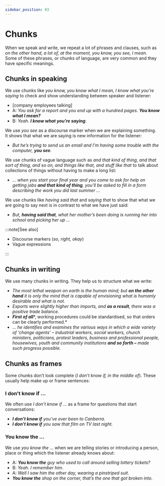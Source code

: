 ```yaml
---
sidebar_position: 03
---
```


# Chunks

When we speak and write, we repeat a lot of phrases and clauses, such as *on the other hand, a lot of, at the moment, you know, you see, I mean*. Some of these phrases, or chunks of language, are very common and they have specific meanings.

## Chunks in speaking

We use chunks like *you know, you know what I mean, I know what you’re saying* to check and show understanding between speaker and listener:

- \[company employees talking\]
- A: *You ask for a report and you end up with a hundred pages*. ***You know what I mean?***
- B: *Yeah*. ***I know what you’re saying***.

We use *you see* as a discourse marker when we are explaining something. It shows that what we are saying is new information for the listener:

- *But he’s trying to send us an email and I’m having some trouble with the computer, **you see**.*

We use chunks of vague language such as *and that kind of thing, and that sort of thing, and so on, and things like that, and stuff like that* to talk about collections of things without having to make a long list:

- *… when you start your final year and you come to ask for help on getting jobs **and that kind of thing**, you’ll be asked to fill in a form describing the work you did last summer …*

We use chunks like *having said that* and *saying that* to show that what we are going to say next is in contrast to what we have just said:

- *But, **having said that**, what her mother’s been doing is running her into school and picking her up …*

:::note[See also]

- Discourse markers (*so, right, okay*)
- Vague expressions

:::

## Chunks in writing

We use many chunks in writing. They help us to structure what we write:

- *The most lethal weapon on earth is the human mind; but **on the other hand** it is only the mind that is capable of envisioning what is humanly desirable and what is not.*
- *Exports were slightly higher than imports, and **as a result**, there was a positive trade balance.*
- ***First of all****, working procedures could be standardised, so that orders can be clearly performed.*
- *… he identifies and examines the various ways in which a wide variety of ‘change agents’ – industrial workers, social workers, church ministers, politicians, protest leaders, business and professional people, housewives, youth and community institutions **and so forth –** made such progress possible.*

## Chunks as frames

Some chunks don’t look complete (*I don’t know if, in the middle of*). These usually help make up or frame sentences:

### I don’t know if …

We often use *I don’t know if* … as a frame for questions that start conversations:

- ***I don’t know if*** *you’ve ever been to Canberra.*
- ***I don’t know if*** *you saw that film on TV last night.*

### You know the …

We use *you know the* … when we are telling stories or introducing a person, place or thing which the listener already knows about:

- A: ***You know the*** *guy who used to call around selling lottery tickets?*
- B: *Yeah. I remember him*.
- A: *Well I saw him the other day, wearing a pinstriped suit*.
- ***You know the*** *shop on the corner, that’s the one that got broken into.*
